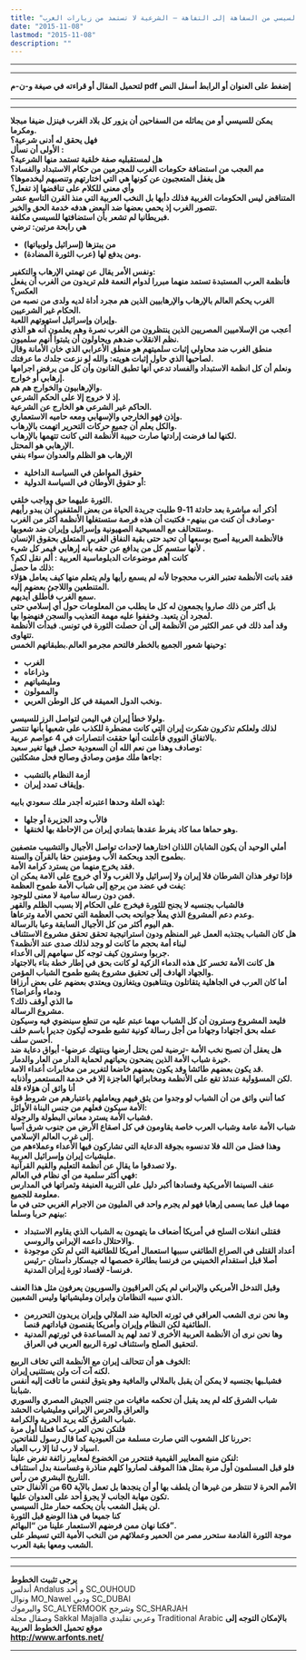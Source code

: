 ```yaml
---
title: "السيسي من السفاهة إلى التفاهة – الشرعية لا تستمد من زيارات الغرب"
date: "2015-11-08"
lastmod: "2015-11-08"
description: ""
---
```

---

---

**لتحميل المقال أو قراءته في صيغة و-ن-م pdf إضغط على العنوان أو الرابط أسفل النص**

---



---

**يمكن للسيسي أو من يماثله من السفاحين أن يزور كل بلاد الغرب فينزل ضيفا مبجلا ومكرما.  
فهل يحقق له أدنى شرعية؟  
الأولى أن نسأل :  
هل لمستقبليه صفة خلقية تستمد منها الشرعية؟  
مم العجب من استضافة حكومات الغرب للمجرمين من حكام الاستبداد والفساد؟  
هل يغفل المتعجبون عن كونها هي التي اختارتهم وتنصبهم ليخدموها؟  
وأي معنى للكلام على تناقضها إذ تفعل؟  
المتناقض ليس الحكومات الغربية فذلك دأبها بل النخب العربية التي منذ القرن التاسع عشر تتصور الغرب إذ يحمي بعضها ضد البعض هدفه خدمة الحق والخير.  
فبريطانيا لم تشعر بأن استضافتها للسيسي مكلفة.  
هي رابحة مرتين: ترضي**

* **من يبتزها (إسرائيل ولوبياتها)**
* **ومن يدفع لها (عرب الثورة المضادة).**

**ونفس الأمر يقال عن تهمتي الإرهاب والتكفير:  
فأنظمة العرب المستبدة تستمد منهما مبررا لدوام النعمة فلم تريدون من الغرب أن يفعل العكس؟  
الغرب يحكم العالم بالإرهاب والإرهابيين الذين هم مجرد أداة لديه ولدى من نصبه من الحكام غير الشرعيين.  
وإيران وإسرائيل استهوتهم اللعبة.  
أعجب من الإسلاميين المصريين الذين ينتظرون من الغرب نصرة وهم يعلمون أنه هو الذي نظم الانقلاب ضدهم ويحاولون أن يثبتوا أنهم سلميون.  
منطق الغرب ضد محاولي إثبات سلميتهم هو منطق الأعرابي الذي خان الأمانة وقال لصاحبها الذي حاول إثبات هويته: والله لو نزعت جلدك ما عرفتك.  
ونعلم أن كل انظمة الاستبداد والفساد تدعي أنها تطبق القانون وأن كل من يرفض اجرامها إرهابي أو خوارج.  
والإرهابيون والخوارج هم هم.  
إذ لا خروج إلا على الحكم الشرعي.  
الحاكم غير الشرعي هو الخارج عن الشرعية.  
وإذن فهو الخارجي والإسهابي ومعه حاميه الاستعماري.  
والكل يعلم أن جميع حركات التحرير اتهمت بالإرهاب.  
لكنها لما فرضت إرادتها صارت حبيبة الأنظمة التي كانت تتهمها بالإرهاب.  
الإرهابي هو المحتل.  
الإرهاب هو الظلم والعدوان سواء بنفي**

* **حقوق المواطن في السياسة الداخلية**
* **أو حقوق الأوطان في السياسة الدولية:**

**الثورة عليهما حق وواجب خلقي.  
أذكر أنه مباشرة بعد حادثة 11-9 طلبت جريدة الحياة من بعض المثقفين أن يبدو رأيهم -وصادف أن كنت من بينهم- فكتبت أن هذه فرصة ستستغلها الأنظمة أكثر من الغرب وستتحالف مع المسيحية الصهيونية وإسرائيل وإيران ضد شعوبها.  
فالأنظمة العربية أصبح بوسعها أن تحيد حتى بقية النفاق الغربي المتعلق بحقوق الإنسان لأنها ستسم كل من يدافع عن حقه بأنه إرهابي فيمر كل شيء .  
كانت أهم موضوعات الدبلوماسية العربية : ألم نقل لكم؟  
ذلك ما حصل:  
فقد باتت الأنظمة تعتبر الغرب محجوجا لأنه لم يسمع رأيها ولم يتعلم منها كيف يعامل هؤلاء المتنطعين واللاجئ بعضهم إليه.  
سمع الغرب فأطلق أيديهم.  
بل أكثر من ذلك صاروا يجمعون له كل ما يطلب من المعلومات حول أي إسلامي حتى لمجرد أن يتعبد. وخففوا عليه مهمة التعذيب والسجن فنهضوا بها.  
وقد أمد ذلك في عمر الكثير من الأنظمة إلى أن حصلت الثورة في تونس. فبدأت الأنظمة تتهاوى.  
وحينها شعور الجميع بالخطر فالتحم مجرمو العالم.بطبقاتهم الخمس:**

* **الغرب**
* **وذراعاه**
* **ومليشياتهم**
* **والممولون**
* **ونخب الدول العميقة في كل الوطن العربي.**

**ولولا خطأ إيران في اليمن لتواصل الرز للسيسي.  
لذلك ولعلكم تذكرون شكرت إيران التي كانت مضطرة للكذب على شعبها بأنها تنتصر بالاتفاق النووي فأعلنت أنها حققت انتصارات في 4 عواصم عربية.  
وصادف وهذا من نعم الله أن السعودية حصل فيها تغير سعيد:  
جاءها ملك مؤمن وصادق وصالح فحل مشكلتين:**

* **أزمة النظام بالتشبب**
* **وإيقاف تمدد إيران.**

**لهذه العلة وحدها اعتبرته أجدر ملك سعودي بابيه:**

* **فالأب وحد الجزيرة أو جلها**
* **وهو حماها مما كاد يفرط عقدها بتمادي إيران من الإحاطة بها لخنقها.**

**أملي الوحيد أن يكون الشابان اللذان اختارهما لإحداث تواصل الأجيال والتشبيب متصفين بطموح الجد وبحكمة الأب ومؤمنين حقا بالقرآن والسنة.  
فقد يخرج منهما من يسترد كرامة الأمة.  
فإذا توفر هذان الشرطان فلا إيران ولا إسرائيل ولا الغرب ولا أي خروج على الامة يمكن ان يفت في عضد من يرجع إلى شباب الأمة طموح العظمة:  
فمن دون رسالة سامية لا معنى للوجود.  
فالشباب بجنسيه لا يجنح للثورة فيخرج على الحكام إلا بسبب الظلم والقهر  
وعدم دعم المشروع الذي يملأ جوانحه بحب العظمة التي تحمي الأمة وترعاها.  
هم اليوم أكثر من كل الأجيال السابقة وعيا بالرسالة.  
هل كان الشباب يجتذبه العمل غير المنظم ودون استراتيجية تحقق تحقق مشروع الاستئناف لبناء أمة بحجم ما كانت لو وجد لذلك صدى عند الأنظمة؟  
جربوا وسترون كيف توجه كل سهامهم إلى الأعداء.  
هل كانت الأمة تخسر كل هذه الدماء الزكية لو كانت بحق في إطار خطة بناء بالاجتهاد والجهاد الهادف إلى تحقيق مشروع يشبع طموح الشباب المؤمن.  
أما كان العرب في الجاهلية يتقاتلون ويتناهبون ويتغازون ويعتدي بعضهم على بعض أرزاقا ودماء وأعراضا؟  
ما الذي أوقف ذلك؟  
مشروع الرسالة.  
فليعد المشروع وسترون أن كل الشباب مهما عبتم عليه من تنطع سينضوي فيه وسيكون عمله بحق اجتهادا وجهادا من أجل رسالة كونية تشبع طموحه ليكون جديرا باسم خلف أحسن سلف.  
هل يعقل أن تصبح نخب الأمة -ترضية لمن يحتل أرضها وينتهك عرضها- أبواق دعاية ضد خيرة شباب الأمة الذين يضحون بحياتهم لحماية الدار من العار والدمار.  
قد يكون بعضهم طائشا وقد يكون بعضهم خاضعا لتغرير من مخابرات أعداء الامة.  
لكن المسؤولية عندئذ تقع على الأنظمة ومخابراتها العاجزة إلا في خدمة المستعمر وأذنابه.  
أنا واثق أن هؤلاء قلة  
كما أنني واثق من أن الشباب لو وجدوا من يثق فيهم ويعاملهم باعتبارهم من شروط قوة الأمة سيكون فعلهم من جنس البناة الأوائل:  
فشباب الأمة يسترد معاني البطولة والرجولة.  
شباب الأمة عامة وشباب العرب خاصة يقاومون في كل اصقاع الأرض من جنوب شرق آسيا إلى غرب العالم الإسلامي.  
وهذا فضل من الله فلا تدنسوه بجوقة الدعاية التي تشاركون فيها الأعداء وعملاءهم من مليشيات إيران وإسرائيل العربية.  
ولا تصدقوا ما يقال عن أنظمة التعليم والقيم القرآنية.  
فهي أكثر سلمية من أي نظام في العالم:  
عنف السينما الأمريكية وفسادها أكبر دليل على التربية العنيفة وثمراتها في المدارس معلومة للجميع.  
مهما قيل عما يسمى إرهابا فهو لم يجرم واحد في المليون من الاجرام الغربي حتى في ما بينهم حربا وسلما:**

* **فقتلى انفلات السلح في أمريكا أضعاف ما يتهمون به الشباب الذي يقاوم الاستبداد والاحتلال داعمه الإيراني والروسي.**
* **أعداد القتلى في الصراع الطائفي سببها استعمال أمريكا للطائفية التي لم تكن موجودة أصلا قبل استقدام الخميني من فرنسا بطائرة خصصها له جيسكار داستان -رئيس فرنسا- لإفساد ثورة إيران المدنية.**

**وقبل التدخل الأمريكي والإيراني لم يكن العراقيون والسوريون يعرفون مثل هذا العنف الذي سببه النظامان وايران ومليشياتها وليس الشعبين.**

* **وها نحن نرى الشعب العراقي في ثورته الحالية ضد الملالي وإيران يريدون التحررمن الطائفية لكن النظام وإيران وأمريكا يقنصون قياداتهم قنصا.**
* **وها نحن نرى أن الأنظمة العربية الأخرى لا تمد لهم يد المساعدة في ثورتهم المدنية لتحقيق الصلح واستئناف ثورة الربيع العربي في العراق.**

**الخوف هو أن تتحالف إيران مع الأنظمة التي تخاف الربيع:  
لكنه آت آت ولن يستثنيى إيران.  
فشباـبها بجنسيه لا يمكن أن يقبل بالملالي والمافية وهو يتوق لنفس ما تاقت إليه أنفس شبابنا.  
شباب الشرق كله لم يعد يقبل أن تحكمه مافيات من جنس الجيش المصري والسوري والعراق والحرس الإيراني ومليشيات الحشد  
شباب الشرق كله يريد الحرية والكرامة.  
فلنكن نحن العرب كما فعلنا أول مرة  
حررنا كل الشعوب التي صارت مسلمة من العبودية كما قال رسول للفاتحين:  
اسياد لا رب لنا إلا رب العباد.  
لنكن منبع المعايير القيمية فنتحرر من الخضوع لمعايير زائفة تفرض علينا:  
فلو قبل المسلمون أول مرة بمثل هذا الموقف لصاروا كلهم مناذرة وغساسنة بدل استئناف التاريخ البشري من رأس.  
الأمم الحرة لا تنتظر من غيرها أن يلطف بها أو أن ينجدها بل تعمل بالآية 60 من الأنفال حتى تكون مهابة الجانب لا يجرؤ أحد على العدوان عليها.  
لن يقبل الشعب بأن يحكمه حمار مثل السيسي.  
كنا جميعا في هذا الوضع قبل الثورة  
فكنا نهان ممن فرضهم الاستعمار علينا من “البهائم”.  
موجة الثورة القادمة ستحرر مصر من الحمير وعملائهم من النخب الأمية التي تسيطر على الشعب ومعها بقية العرب.**

---

---

**يرجى تثبيت الخطوط**   
 أندلس Andalus  و أحد SC\_OUHOUD  
 ونوال MO\_Nawel  ودبي SC\_DUBAI   
 واليرموك SC\_ALYERMOOK  وشرجح SC\_SHARJAH   
 وصقال مجلة Sakkal Majalla وعربي تقليدي Traditional Arabic  **بالإمكان التوجه إلى موقع تحميل الخطوط العربية  
 http://www.arfonts.net/**

---

###